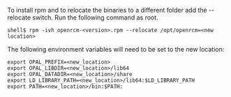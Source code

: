 To install rpm and to relocate the binaries to a different folder add the --relocate switch.  Run the following command as root.
```
shell$ rpm -ivh openrcm-<version>.rpm --relocate /opt/openrcm=<new location>
```
The following environment variables will need to be set to the new location:
```
export OPAL_PREFIX=<new_location>
export OPAL_LIBDIR=<new_location>/lib64
export OPAL_DATADIR=<new_location>/share
export LD_LIBRARY_PATH=<new_location>/lib64:$LD_LIBRARY_PATH
export PATH=<new_location>/bin:$PATH:
```